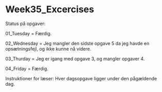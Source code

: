 # Week35_Excercises

Status på opgaver: 

01_Tuesday = Færdig.


02_Wednesday = Jeg mangler den sidste opgave 5 da jeg havde en opsætningsfejl, og ikke kunne nå videre.  


03_Thurday = Jeg er igang med opgave 3, og mangler opgaver 4.


04_Friday = Færdig.

Instruktioner for læser: Hver dagsopgave ligger under den pågældende dag.
